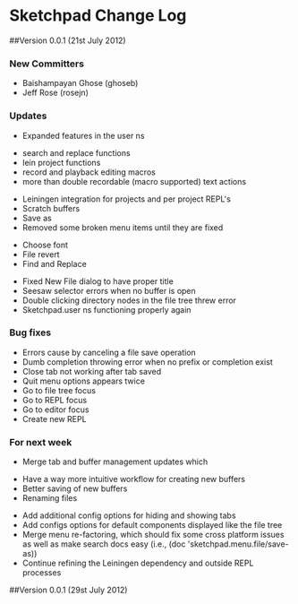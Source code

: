 # Sketchpad Change Log

##Version 0.0.1 (21st July 2012)

### New Committers
* Baishampayan Ghose (ghoseb)
* Jeff Rose (rosejn)

### Updates
* Expanded features in the user ns
- search and replace functions
- lein project functions
- record and playback editing macros
- more than double recordable (macro supported) text actions
* Leiningen integration for projects and per project REPL's
* Scratch buffers
* Save as
* Removed some broken menu items until they are fixed
- Choose font
- File revert
- Find and Replace
* Fixed New File dialog to have proper title
* Seesaw selector errors when no buffer is open
* Double clicking directory nodes in the file tree threw error
* Sketchpad.user ns functioning properly again

### Bug fixes
* Errors cause by canceling a file save operation
* Dumb completion throwing error when no prefix or completion exist
* Close tab not working after tab saved
* Quit menu options appears twice
* Go to file tree focus
* Go to REPL focus
* Go to editor focus
* Create new REPL

### For next week
* Merge tab and buffer management updates which
- Have a way more intuitive workflow for creating new buffers
- Better saving of new buffers
- Renaming files
* Add additional config options for hiding and showing tabs
* Add configs options for default components displayed like the file tree
* Merge menu re-factoring, which should fix some cross platform issues as well as make search docs easy (i.e., (doc 'sketchpad.menu.file/save-as))
* Continue refining the Leiningen dependency and outside REPL processes


##Version 0.0.1 (29st July 2012)
